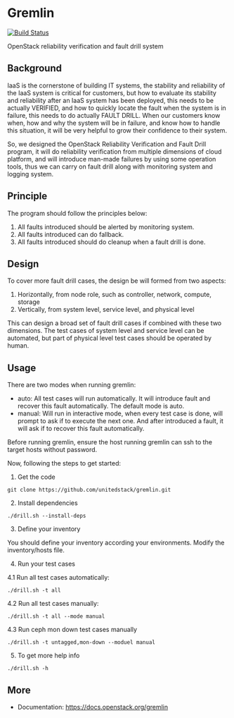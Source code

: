 # Gremlin

[![Build Status](https://travis-ci.org/unitedstack/gremlin.svg?branch=master)](https://travis-ci.org/unitedstack/gremlin)

OpenStack reliability verification and fault drill system

## Background

IaaS is the cornerstone of building IT systems, the stability and reliability of
the IaaS system is critical for customers, but how to evaluate its stability and
reliability after an IaaS system has been deployed, this needs to be actually
VERIFIED, and how to quickly locate the fault when the system is in failure,
this needs to do actually FAULT DRILL. When our customers know when, how and why
the system will be in failure, and know how to handle this situation, it will be
very helpful to grow their confidence to their system.

So, we designed the OpenStack Reliability Verification and Fault Drill program,
it will do reliability verification from multiple dimensions of cloud platform,
and will introduce man-made failures by using some operation tools, thus we can
carry on fault drill along with monitoring system and logging system.

## Principle

The program should follow the principles below:

1. All faults introduced should be alerted by monitoring system.
2. All faults introduced can do fallback.
3. All faults introduced should do cleanup when a fault drill is done.


## Design

To cover more fault drill cases, the design be will formed from two aspects:

1. Horizontally, from node role, such as controller, network, compute, storage
2. Vertically, from system level, service level, and physical level

This can design a broad set of fault drill cases if combined with these two dimensions.
The test cases of system level and service level can be automated, but part of physical
level test cases should be operated by human.


## Usage

There are two modes when running gremlin:

* auto: All test cases will run automatically. It will introduce fault and recover
        this fault automatically. The default mode is auto.
* manual: Will run in interactive mode, when every test case is done, will prompt
          to ask if to execute the next one. And after introduced a fault, it will
          ask if to recover this fault automatically.

Before running gremlin, ensure the host running gremlin can ssh to the target hosts
without password.

Now, following the steps to get started:

1. Get the code

  ```
  git clone https://github.com/unitedstack/gremlin.git
  ```

2. Install dependencies

  ```
  ./drill.sh --install-deps
  ```

3. Define your inventory

  You should define your inventory according your environments. Modify the
  inventory/hosts file.

4. Run your test cases

  4.1 Run all test cases automatically:

  ```
  ./drill.sh -t all
  ```

  4.2 Run all test cases manually:

  ```
  ./drill.sh -t all --mode manual
  ```

  4.3 Run ceph mon down test cases manually

  ```
  ./drill.sh -t untagged,mon-down --moduel manual
  ```

5. To get more help info

  ```
  ./drill.sh -h
  ```

## More

* Documentation: https://docs.openstack.org/gremlin
